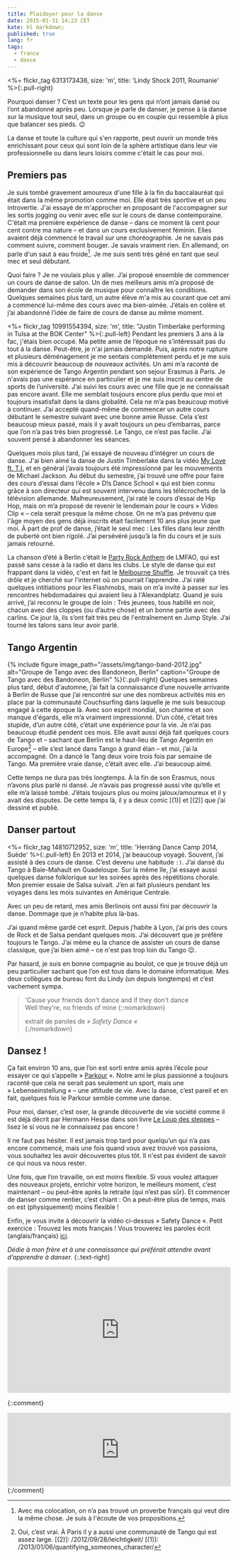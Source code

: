 ```yaml
---
title: Plaidoyer pour la danse
date: 2015-01-31 14:23 CET
kate: hl markdown;
published: true
lang: fr
tags:
  - france
  - dance
---
```


<%= flickr_tag 6313173436, size: 'm', title: 'Lindy Shock 2011, Roumanie' %>{:.pull-right}

Pourquoi danser ? C’est un texte pour les gens qui n’ont jamais dansé ou
l’ont abandonné après peu. Lorsque je parle de danser, je pense à la danse sur la
musique tout seul, dans un groupe ou en couple qui ressemble à plus que
balancer ses pieds. :wink:

La danse et toute la culture qui s'en rapporte, peut ouvrir un monde très enrichissant
pour ceux qui sont loin de la sphère artistique dans leur vie professionnelle ou
dans leurs loisirs comme c'était le cas pour moi.

## Premiers pas

Je suis tombé gravement amoureux d'une fille à la fin du baccalauréat qui était
dans la même promotion comme moi. Elle était très sportive et un peu introvertie.
J'ai essayé de m'approcher en proposant de l'accompagner sur les sortis jogging
ou venir avec elle sur le cours de danse contemporaine. C'était ma première
expérience de danse – dans ce moment là cent pour cent contre ma nature – et dans
un cours exclusivement féminin. Elles
avaient déjà commencé le travail sur une choréographie. Je ne savais pas comment
suivre, comment bouger. Je savais vraiment rien. En allemand, on parle d'un saut
à eau froide[^1]. Je me suis senti très gêné en tant que seul mec et seul débutant.

[^1]: Avec ma colocation, on n’a pas trouvé un proverbe français qui veut dire
      la même chose. Je suis à l'écoute de vos propositions.

<!--more-->      

Quoi faire ? Je ne voulais plus y aller. J’ai proposé ensemble de commencer un cours de
danse de salon. Un de mes meilleurs amis m’a proposé de demander dans
son école de musique pour connaître les conditions. Quelques semaines plus tard, un
autre élève m'a mis au courant que cet ami a commencé lui-même des cours avec ma
bien-aimée. J’étais en colère et j’ai abandonné l’idée de faire de cours de danse
au même moment.

<%= flickr_tag 10991554394, size: 'm', title: "Justin Timberlake performing in Tulsa at the BOK Center" %>{:.pull-left}
Pendant les premiers 3 ans à la fac, j'étais bien occupé. Ma petite amie de l’époque
ne s’intéressait pas du tout à la danse. Peut-être, je n'ai jamais demandé.
Puis, après notre rupture et plusieurs déménagement je me sentais complètement
perdu et je me suis mis à découvrir beaucoup de nouveaux activités. Un ami m’a raconté
de son expérience de Tango Argentin pendant son sejour Erasmus à Paris. Je n'avais
pas une espérance en particulier et je me suis inscrit au centre de sports de
l’université. J’ai suivi les cours avec une fille que je ne connaissait pas encore avant.
Elle me semblait toujours encore plus perdu que moi et toujours insatisfait dans
la dans globalité. Cela ne m’a pas beaucoup motivé à continuer. J’ai accepté quand-même
de commencer un autre cours débutant le semestre suivant avec une bonne amie Russe. Cela s’est beaucoup mieux
passé, mais il y avait toujours un peu d’embarras, parce que l’on n’a pas très bien
progressé. Le Tango, ce n’est pas facile. J’ai souvent pensé à abandonner les
séances.

Quelques mois plus tard, j’ai essayé de nouveau d’intégrer un cours de danse.
J'ai bien aimé la danse de Justin Timberlake dans la vidéo [My Love ft. T.I.] et
en général j’avais toujours été impressionné par les mouvements de Michael Jackson.
Au début du semestre, j’ai trouvé une offre pour faire des cours d’essai
dans l’école » D!s Dance School « qui est bien connu grâce à son directeur qui est
souvent intervenu dans les télécrochets de la télévision allemande. Malheureusement,
j’ai raté le cours d’essai de Hip Hop, mais on m’a proposé de revenir le lendemain pour
le cours » Video Clip « – cela serait presque la même chose. On ne m’a pas prévenu
que l'âge moyen des gens déjà inscrits était facilement 10 ans plus jeune que moi.
À part de prof de danse, j’était le seul mec : Les filles dans leur zénith de puberté
ont bien rigolé. J’ai persévéré jusqu’à la fin du cours et je suis jamais retourné.

La chanson d’été à Berlin c’était le [Party Rock Anthem] de LMFAO, qui est passé
sans cesse à la radio et dans les clubs. Le style de danse qui est frappant dans
la vidéo, c'est en fait le [Melbourne Shuffle]. Je trouvait ça très drôle et je cherché
sur l'internet où on pourrait l’apprendre. J’ai raté quelques intitiations pour les
Flashmobs, mais on m’a invité à passer sur les rencontres hebdomadaires qui avaient
lieu à l'Alexandplatz. Quand je suis arrivé, j’ai reconnu le groupe de loin :
Très jeunees, tous habillé en noir, chacun avec des cloppes (ou d’autre chose) et
un bonne partie avec des carlins. Ce jour là, ils s’ont fait très peu de l'entraînement
en Jump Style. J’ai tourné les talons sans leur avoir parlé.

## Tango Argentin

{% include figure image_path="/assets/img/tango-band-2012.jpg" alt="Groupe de Tango avec des Bandoneon, Berlin" caption="Groupe de Tango avec des Bandoneon, Berlin" %}{:.pull-right}
Quelques semaines plus tard, début d'automne, j’ai fait la connaissance d’une nouvelle
arrivante à Berlin de Russe que j’ai rencontré sur une des nombreux activités mis en place
par la communauté Couchsurfing dans laquelle je me suis beaucoup engagé à cette époque là.
Avec son esprit mondial, son charme et son manque d'égards, elle m’a vraiment impressionné.
D’un côté, c’était très stupide, d’un autre côté, c’était une expérience pour la vie. Je
n’ai pas beaucoup étudié pendent ces mois. Elle avait aussi déjà fait quelques cours de Tango
et – sachant que Berlin est le haut-lieu de Tango Argentin en Europe[^2] – elle s’est
lancé dans Tango à grand élan – et moi, j’ai la accompagné. On a dancé le Tang deux voire trois
fois par semaine de Tango. Ma première vraie danse, c’était avec elle. J’ai beaucoup aimé.

Cette temps ne dura pas très longtemps. À la fin de son Erasmus, nous n’avons plus parlé ni
dansé. Je n’avais pas progressé aussi vite qu’elle et elle m’a laissé tombé. J’étais
toujours plus ou moins jaloux/amoureux et il y avait des disputes. De cette temps là,
il y a deux comic [(1)] et [(2)] que j’ai dessiné et publié.

[^2]: Oui, c’est vrai. À Paris il y a aussi une communauté de Tango qui est assez large.
[(2)]: /2012/09/28/leichtigkeit/
[(1)]: /2013/01/06/quantifying_someones_character/

## Danser partout

<%= flickr_tag 14810712952, size: 'm', title: 'Herräng Dance Camp 2014, Suède' %>{:.pull-left}
En 2013 et 2014, j’ai beaucoup voyagé. Souvent, j’ai assisté à des cours de danse.
C’est devenu une habitude `:)`. J’ai dansé du Tango à Baie-Mahault en Guadeloupe. Sur la
même île, j’ai essayé aussi quelques danse folklorique sur les soirées après des
répétitions chorale. Mon premier essaie de Salsa suivait. J’en ai fait plusieurs
pendant les voyages dans les mois suivantes en Amérique Centrale.

Avec un peu de retard, mes amis Berlinois ont aussi fini par découvrir la danse.
Dommage que je n’habite plus là-bas.

J’ai quand même gardé cet esprit. Depuis j’habite à Lyon, j’ai pris des cours de
Rock et de Salsa pendant quelques mois. J’ai découvert que je préfère toujours le
Tango. J’ai même eu la chance de assister un cours de danse classique, que j’ai
bien aimé – ce n'est pas trop loin du Tango :wink:.

Par hasard, je suis en bonne compagnie au boulot, ce que je trouve déjà un peu
particulier sachant que l’on est tous dans le domaine informatique. Mes deux
collègues de bureau font du Lindy (un depuis longtemps) et c’est vachement sympa.

<div class="clearfix" />


> 'Cause your friends don't dance and if they don't dance   
> Well they're, no friends of mine
> {::nomarkdown}<footer>extrait de paroles de <cite title="Safety Dance">» Safety Dance «</cite></footer>{:/nomarkdown}

## Dansez !

Ça fait environ 10 ans, que l’on est sorti entre amis après l’école pour
essayer ce qui s’appelle » [Parkour] «. Notre ami le plus passionné a toujours
raconté que cela ne serait pas seulement un sport, mais une » Lebenseinstellung « – une attitude
de vie. Avec la danse, c’est pareil et en fait, quelques fois le Parkour semble
comme une danse.

Pour moi, danser, c’est oser, la grande découverte de vie société comme il est
déjà décrit par Hermann Hesse dans son livre [Le Loup des steppes] – lisez le
si vous ne le connaissez pas encore !

Il ne faut pas hésiter. Il est jamais trop tard pour quelqu’un qui n’a pas encore commencé,
mais une fois quand vous avez trouvé vos passions, vous souhaitez les avoir découvertes
plus tôt. Il n'est pas évident de savoir ce qui nous va nous rester.

Une fois, que l’on travaille, on est moins flexible. Si vous voulez attaquer des
nouveaux projets, enrichir votre horizon, le meilleurs moment, c’est
maintenant – ou peut-être après la retraite (qui n’est pas sûr). Et commencer
de danser comme rentier, c’est chiant : On a peut-être plus de temps, mais on est
(physiquement) moins flexible !

Enfin, je vous invite à découvrir la vidéo ci-dessus » Safety Dance «. Petit exercice :
Trouvez les mots français ! Vous trouverez les paroles écrit (anglais/français)
[ici](http://les-paroles-de-chansons.com/chanson/montrer/459215/donnas/paroles-et-traduction-de-chanson-safety-dance/).


*Dédie à mon frère et à une connaissance qui préférait attendre avant d’apprendre à danser.*
{:.text-right}


<div class="thumbnail" markdown="0" style="max-width:100%; position: relative; padding-bottom: 56.25%;height: 0; overflow: hidden">
<iframe width="960" height="720" style="position: absolute; top: 0; left: 0; width: 100%; height: 100%;" src="https://www.youtube.com/embed/AjPau5QYtYs?rel=0" frameborder="0" allowfullscreen></iframe>
</div>



{::comment}
<iframe width="100%" height="166" scrolling="no" frameborder="no" src="https://w.soundcloud.com/player/?url=https%3A//api.soundcloud.com/tracks/29029274&amp;color=cb4d51&amp;auto_play=false&amp;hide_related=false&amp;show_comments=true&amp;show_user=true&amp;show_reposts=false"></iframe>
{:/comment}

[My Love ft. T.I.]: http://youtu.be/xjpe7EGyiw8?t=1m54s "Justin Timberlake - Medley: Let Me Talk To You/My Love ft. T.I."
[Party Rock Anthem]: http://youtu.be/KQ6zr6kCPj8?t=3m39s "LMFAO - Party Rock Anthem ft. Lauren Bennett, GoonRock"
[Melbourne Shuffle]: https://fr.wikipedia.org/wiki/Melbourne_Shuffle
[Le Loup des steppes]: https://fr.wikipedia.org/wiki/Le_Loup_des_steppes
[Parkour]: https://fr.wikipedia.org/wiki/Parkour
